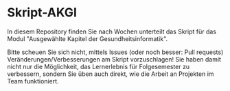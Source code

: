 # Skript-AKGI

In diesem Repository finden Sie nach Wochen unterteilt das Skript für das Modul "Ausgewählte Kapitel der Gesundheitsinformatik".

Bitte scheuen Sie sich nicht, mittels Issues (oder noch besser: Pull requests) Veränderungen/Verbesserungen am Skript vorzuschlagen! Sie haben damit nicht nur die Möglichkeit, das Lernerlebnis für Folgesemester zu verbessern, sondern Sie üben auch direkt, wie die Arbeit an Projekten im Team funktioniert.
